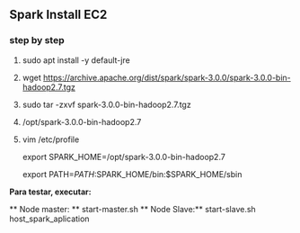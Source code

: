 ## Spark Install EC2

### step by step

1. sudo apt install -y default-jre

2. wget https://archive.apache.org/dist/spark/spark-3.0.0/spark-3.0.0-bin-hadoop2.7.tgz

3. sudo tar -zxvf spark-3.0.0-bin-hadoop2.7.tgz

4. /opt/spark-3.0.0-bin-hadoop2.7

5. vim /etc/profile

   export SPARK_HOME=/opt/spark-3.0.0-bin-hadoop2.7
   
   export PATH=$PATH:$SPARK_HOME/bin:$SPARK_HOME/sbin

**Para testar, executar:**

** Node master: ** start-master.sh 
** Node Slave:** start-slave.sh host_spark_aplication 
